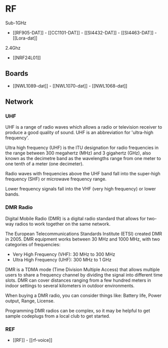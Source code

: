 
# RF 

Sub-1GHz
- [[RF905-DAT]] - [[CC1101-DAT]] - [[SI4432-DAT]] - [[SI4463-DAT]] - [[Lora-dat]]

2.4Ghz
- [[NRF24L01]]


## Boards 

- [[NWL1089-dat]] - [[NWL1070-dat]] - [[NWL1068-dat]]

## Network 



### UHF
UHF is a range of radio waves which allows a radio or television receiver to produce a good quality of sound. UHF is an abbreviation for 'ultra-high frequency'.


Ultra high frequency (UHF) is the ITU designation for radio frequencies in the range between 300 megahertz (MHz) and 3 gigahertz (GHz), also known as the decimetre band as the wavelengths range from one meter to one tenth of a meter (one decimeter). 

Radio waves with frequencies above the UHF band fall into the super-high frequency (SHF) or microwave frequency range. 

Lower frequency signals fall into the VHF (very high frequency) or lower bands. 


### DMR Radio 

Digital Mobile Radio (DMR) is a digital radio standard that allows for two-way radios to work together on the same network. 

The European Telecommunications Standards Institute (ETSI) created DMR in 2005. DMR equipment works between 30 MHz and 1000 MHz, with two categories of frequencies:
- Very High Frequency (VHF): 30 MHz to 300 MHz
- Ultra High Frequency (UHF): 300 MHz to 1 GHz

DMR is a TDMA mode (Time Division Multiple Access) that allows multiple users to share a frequency channel by dividing the signal into different time slots. DMR can cover distances ranging from a few hundred meters in indoor settings to several kilometers in outdoor environments. 

When buying a DMR radio, you can consider things like: Battery life, Power output, Range, License. 

Programming DMR radios can be complex, so it may be helpful to get sample codeplugs from a local club to get started.


### REF 

- [[RF]] - [[rf-voice]]